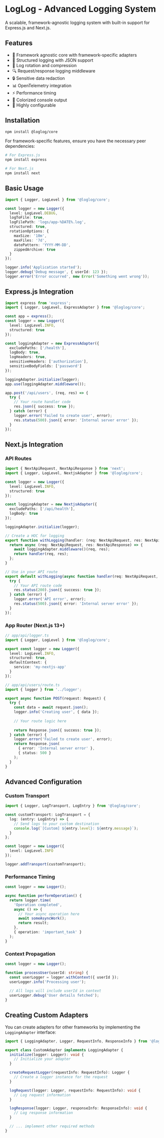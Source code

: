 # LogLog - Advanced Logging System

A scalable, framework-agnostic logging system with built-in support for Express.js and Next.js.

## Features

- 🚀 Framework agnostic core with framework-specific adapters
- 📝 Structured logging with JSON support
- 🔄 Log rotation and compression
- 🔍 Request/response logging middleware
- 🔒 Sensitive data redaction
- 📊 OpenTelemetry integration
- ⚡ Performance timing
- 🎨 Colorized console output
- 🔧 Highly configurable

## Installation

```bash
npm install @loglog/core
```

For framework-specific features, ensure you have the necessary peer dependencies:

```bash
# For Express.js
npm install express

# For Next.js
npm install next
```

## Basic Usage

```typescript
import { Logger, LogLevel } from '@loglog/core';

const logger = new Logger({
  level: LogLevel.DEBUG,
  logToFile: true,
  logFilePath: 'logs/app-%DATE%.log',
  structured: true,
  rotationOptions: {
    maxSize: '10m',
    maxFiles: '7d',
    datePattern: 'YYYY-MM-DD',
    zippedArchive: true
  }
});

logger.info('Application started');
logger.debug('Debug message', { userId: 123 });
logger.error('Error occurred', new Error('Something went wrong'));
```

## Express.js Integration

```typescript
import express from 'express';
import { Logger, LogLevel, ExpressAdapter } from '@loglog/core';

const app = express();
const logger = new Logger({
  level: LogLevel.INFO,
  structured: true
});

const loggingAdapter = new ExpressAdapter({
  excludePaths: ['/health'],
  logBody: true,
  logHeaders: true,
  sensitiveHeaders: ['authorization'],
  sensitiveBodyFields: ['password']
});

loggingAdapter.initialize(logger);
app.use(loggingAdapter.middleware());

app.post('/api/users', (req, res) => {
  try {
    // Your route handler code
    res.json({ success: true });
  } catch (error) {
    logger.error('Failed to create user', error);
    res.status(500).json({ error: 'Internal server error' });
  }
});
```

## Next.js Integration

### API Routes

```typescript
import { NextApiRequest, NextApiResponse } from 'next';
import { Logger, LogLevel, NextjsAdapter } from '@loglog/core';

const logger = new Logger({
  level: LogLevel.INFO,
  structured: true
});

const loggingAdapter = new NextjsAdapter({
  excludePaths: ['/api/health'],
  logBody: true
});

loggingAdapter.initialize(logger);

// Create a HOC for logging
export function withLogging(handler: (req: NextApiRequest, res: NextApiResponse) => Promise<void>) {
  return async (req: NextApiRequest, res: NextApiResponse) => {
    await loggingAdapter.middleware()(req, res);
    return handler(req, res);
  };
}

// Use in your API route
export default withLogging(async function handler(req: NextApiRequest, res: NextApiResponse) {
  try {
    // Your API route code
    res.status(200).json({ success: true });
  } catch (error) {
    logger.error('API error', error);
    res.status(500).json({ error: 'Internal server error' });
  }
});
```

### App Router (Next.js 13+)

```typescript
// app/api/logger.ts
import { Logger, LogLevel } from '@loglog/core';

export const logger = new Logger({
  level: LogLevel.INFO,
  structured: true,
  defaultContext: {
    service: 'my-nextjs-app'
  }
});

// app/api/users/route.ts
import { logger } from '../logger';

export async function POST(request: Request) {
  try {
    const data = await request.json();
    logger.info('Creating user', { data });
    
    // Your route logic here
    
    return Response.json({ success: true });
  } catch (error) {
    logger.error('Failed to create user', error);
    return Response.json(
      { error: 'Internal server error' },
      { status: 500 }
    );
  }
}
```

## Advanced Configuration

### Custom Transport

```typescript
import { Logger, LogTransport, LogEntry } from '@loglog/core';

const customTransport: LogTransport = {
  log: (entry: LogEntry) => {
    // Send logs to your custom destination
    console.log(`[Custom] ${entry.level}: ${entry.message}`);
  }
};

const logger = new Logger({
  level: LogLevel.INFO
});

logger.addTransport(customTransport);
```

### Performance Timing

```typescript
const logger = new Logger();

async function performOperation() {
  return logger.time(
    'Operation completed',
    async () => {
      // Your async operation here
      await someAsyncWork();
      return result;
    },
    { operation: 'important_task' }
  );
}
```

### Context Propagation

```typescript
const logger = new Logger();

function processUser(userId: string) {
  const userLogger = logger.withContext({ userId });
  userLogger.info('Processing user');
  
  // All logs will include userId in context
  userLogger.debug('User details fetched');
}
```

## Creating Custom Adapters

You can create adapters for other frameworks by implementing the `LoggingAdapter` interface:

```typescript
import { LoggingAdapter, Logger, RequestInfo, ResponseInfo } from '@loglog/core';

export class CustomAdapter implements LoggingAdapter {
  initialize(logger: Logger): void {
    // Initialize your adapter
  }

  createRequestLogger(requestInfo: RequestInfo): Logger {
    // Create a logger instance for the request
  }

  logRequest(logger: Logger, requestInfo: RequestInfo): void {
    // Log request information
  }

  logResponse(logger: Logger, responseInfo: ResponseInfo): void {
    // Log response information
  }

  // ... implement other required methods
}
```


